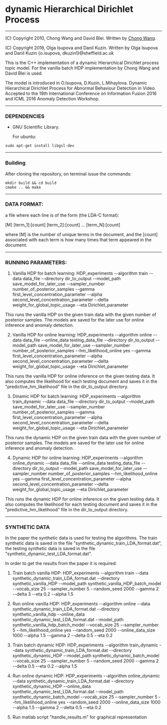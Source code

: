 # dynamic Hierarchical Dirichlet Process
___
(C) Copyright 2010, Chong Wang and David Blei. Written by [Chong Wang](http://www.cs.princeton.edu/~chongw/index.html).

(C) Copyright 2016, Olga Isupova and Danil Kuzin. Written by Olga Isupova and Danil Kuzin {o.isupova, dkuzin1}@sheffield.ac.uk


This is the C++ implementation of a dynamic Hierarchical Dirichlet process topic model. For the vanilla batch HDP implementation by Chong Wang and David Blei is used.

The model is introduced in
O.Isupova, D.Kuzin, L.Mihaylova. Dynamic Hierarchical Dirichlet Process for Abnormal Behaviour Detection in Video. Accepted to the 19th International Conference on Information Fusion 2016 and ICML 2016 Anomaly Detection Workshop.

---

### DEPENDENCIES

* GNU Scientific Library.

    For ubuntu:

```
sudo apt-get install libgsl-dev
```
---

### Building

After cloning the repository, on terminal issue the commands:

```
mkdir build && cd build
cmake .. && make
```
---

### DATA FORMAT:
a file where each line is of the form (the LDA-C format):

[M] [term_1]:[count] [term_2]:[count] ...  [term_N]:[count]

where [M] is the number of unique terms in the document, and the
[count] associated with each term is how many times that term appeared
in the document.

---

### RUNNING PARAMETERS:

1. Vanilla HDP for batch learning:
HDP_experiments --algorithm train --data data_file --directory dir_to_output --model_path save_model_for_later_use --sampler_number number_of_posterior_samples --gamma first_level_concentration_parameter --alpha second_level_concentration_parameter --delta weight_for_global_topic_usage --eta Dirichlet_parameter

This runs the vanilla HDP on the given train data with the given number of posterior samples. The models are saved for the later use for online inference and anomaly detection.


2. Vanilla HDP for online learning:
HDP_experiments --algorithm online --data data_file --online_data testing_data_file --directory dir_to_output --model_path save_model_for_later_use --sampler_number number_of_posterior_samples --hm_likelihood_online yes --gamma first_level_concentration_parameter --alpha second_level_concentration_parameter --delta weight_for_global_topic_usage --eta Dirichlet_parameter

This runs the vanilla HDP for online inference on the given testing data. It also computes the likelihood for each testing document and saves it in the "predictive_hm_likelihood" file  in the dir_to_output directory.

3. Dinamic HDP for batch learning:
HDP_experiments --algorithm train_dynamic --data data_file --directory dir_to_output --model_path save_model_for_later_use --sampler_number number_of_posterior_samples --gamma first_level_concentration_parameter --alpha second_level_concentration_parameter --delta weight_for_global_topic_usage --eta Dirichlet_parameter

This runs the dynamic HDP on the given train data with the given number of posterior samples. The models are saved for the later use for online inference and anomaly detection.

4. Dynamic HDP for online learning:
HDP_experiments --algorithm online_dynamic --data data_file --online_data testing_data_file --directory dir_to_output --model_path save_model_for_later_use --sampler_number number_of_posterior_samples --hm_likelihood_online yes --gamma first_level_concentration_parameter --alpha second_level_concentration_parameter --delta weight_for_global_topic_usage --eta Dirichlet_parameter

This runs the dynamic HDP for online inference on the given testing data. It also computes the likelihood for each testing document and saves it in the "predictive_hm_likelihood" file  in the dir_to_output directory.

---

### SYNTHETIC DATA

In the paper the synthetic data is used for testing the algorithms. The train synthetic data is saved in the file "synthetic_dynamic_train_LDA_format.dat", the testing synthetic data is saved in the file "synthetic_dynamic_test_LDA_format.dat".

In order to get the results from the paper it is required:

1. Train batch vanilla HDP:
HDP_experiments --algorithm train --data synthetic_dynamic_train_LDA_format.dat --directory synthetic_vanilla_HDP --model_path synthetic_vanilla_HDP_batch_model --vocab_size 25 --sampler_number 5 --random_seed 2000 --gamma 2 --delta 3 --eta 0.2 --alpha 1.5

2. Run online vanilla HDP:
HDP_experiments --algorithm online --data synthetic_dynamic_train_LDA_format.dat --directory synthetic_vanilla_hdp --online_data synthetic_dynamic_test_LDA_format.dat --model_path synthetic_vanilla_hdp_batch_model --vocab_size 25 --sampler_number 5 --hm_likelihood_online yes --random_seed 2000 --online_data_size 1000 --alpha 1.5 --gamma 2 --delta 0.5 --eta 0.2

3. Train batch dynamic HDP:
HDP_experiments --algorithm train_dynamic --data synthetic_dynamic_train_LDA_format.dat --directory synthetic_dynamic_HDP --model_path synthetic_dynamic_batch_model --vocab_size 25 --sampler_number 5 --random_seed 2000 --gamma 2 --delta 0.5 --eta 0.2 --alpha 1.5

4. Run online dynamic HDP:
HDP_experiments --algorithm online_dynamic --data synthetic_dynamic_train_LDA_format.dat --directory synthetic_dynamic_HDP --online_data synthetic_dynamic_test_LDA_format.dat --model_path synthetic_dynamic_batch_model --vocab_size 25 --sampler_number 5 --hm_likelihood_online yes --random_seed 2000 --online_data_size 1000 --alpha 1.5 --gamma 2 --delta 0.5 --eta 0.2

5. Run matlab script "handle_results.m" for graphical representation
